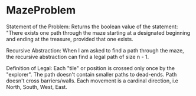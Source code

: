 # MazeProblem

Statement of the Problem:
Returns the boolean value of the statement:
"There exists one path through the maze
starting at a designated beginning
and ending at the treasure, provided that one exists.

Recursive Abstraction:
When I am asked to find a path through the maze,
the recursive abstraction can find a legal path of size n - 1.

Definition of Legal:
  Each "tile" or position is crossed only once by the "explorer".
  The path doesn't contain smaller paths to dead-ends.
  Path doesn't cross barriers/walls.
  Each movement is a cardinal direction, i.e North, South, West, East.
